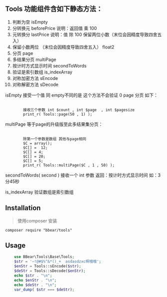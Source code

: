 ## Tools 功能组件含如下静态方法： ##

 1. 判断为空 isEmpty
 2. 分转换元 beforePrice  说明：返回值 乘 100
 3. 元转换分 lastPrice  说明：值 除 100 保留两位小数（末位会因精度导致四舍五入）
 4. 保留小数两位 （末位会因精度导致四舍五入） float2
 5. 分页 page
 6. 多结果分页 multiPage
 7. 按计时方式显示时间 secondToWords
 8. 验证是索引数组 is_indexArray
 9. 对称加密方法 sEncode
 10. 对称解密方法 sDecode


 isEmpty 接受一个值 同 empty不同的是 这个方法不会验证 0
 page 分页 如下：

 ```

         接收三个参数 int $count , int $page  , int $pagesize
         print_r( Tools::page(50 , 1) );

```

multiPage 等于page的升级版至此多结果集分页：

```

        除第一个参数是数组 其他与page相同
        $C = array();
        $C[] =  12;
        $C[] = 4;
        $C[] = 20;
        $C[] = 5;
        print_r( Tools::multiPage($C , 1 , 50) );

```

secondToWords( second ) 接收一个 int 参数 返回：按计时方式显示时间
 如：3分45秒

is_indexArray 验证数组是索引数组


## Installation

> 使用composer 安装

```shell
composer require "bbear/tools"
```

## Usage

```php
    use BBear\Tools\Base\Tools;
    $str = '~!@#$%^&*()_+  asdasdzxc啊哦哦';
    $enStr = Tools::sEncode($str);
    $deStr = Tools::sDecode($enStr);
    echo $str . "\n";
    echo $enStr . "\n";
    echo $deStr . "\n";
    var_dump( $str === $deStr);
```
